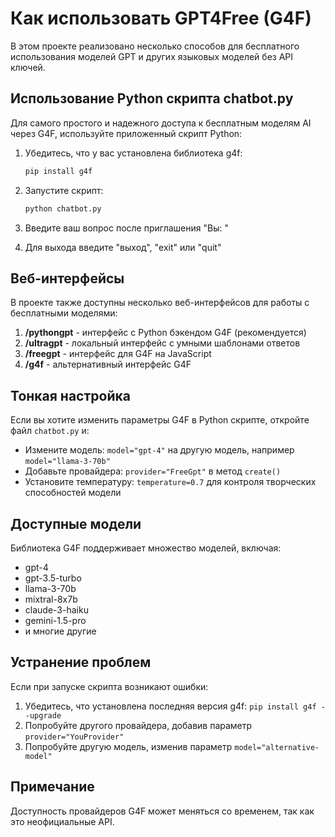 # Как использовать GPT4Free (G4F)

В этом проекте реализовано несколько способов для бесплатного использования моделей GPT и других языковых моделей без API ключей.

## Использование Python скрипта chatbot.py

Для самого простого и надежного доступа к бесплатным моделям AI через G4F, используйте приложенный скрипт Python:

1. Убедитесь, что у вас установлена библиотека g4f:
   ```bash
   pip install g4f
   ```

2. Запустите скрипт:
   ```bash
   python chatbot.py
   ```

3. Введите ваш вопрос после приглашения "Вы: "

4. Для выхода введите "выход", "exit" или "quit"

## Веб-интерфейсы

В проекте также доступны несколько веб-интерфейсов для работы с бесплатными моделями:

1. **/pythongpt** - интерфейс с Python бэкендом G4F (рекомендуется)
2. **/ultragpt** - локальный интерфейс с умными шаблонами ответов
3. **/freegpt** - интерфейс для G4F на JavaScript
4. **/g4f** - альтернативный интерфейс G4F

## Тонкая настройка

Если вы хотите изменить параметры G4F в Python скрипте, откройте файл `chatbot.py` и:

- Измените модель: `model="gpt-4"` на другую модель, например `model="llama-3-70b"`
- Добавьте провайдера: `provider="FreeGpt"` в метод `create()`
- Установите температуру: `temperature=0.7` для контроля творческих способностей модели

## Доступные модели

Библиотека G4F поддерживает множество моделей, включая:
- gpt-4
- gpt-3.5-turbo
- llama-3-70b
- mixtral-8x7b
- claude-3-haiku
- gemini-1.5-pro
- и многие другие

## Устранение проблем

Если при запуске скрипта возникают ошибки:

1. Убедитесь, что установлена последняя версия g4f: `pip install g4f --upgrade`
2. Попробуйте другого провайдера, добавив параметр `provider="YouProvider"`
3. Попробуйте другую модель, изменив параметр `model="alternative-model"`

## Примечание

Доступность провайдеров G4F может меняться со временем, так как это неофициальные API.